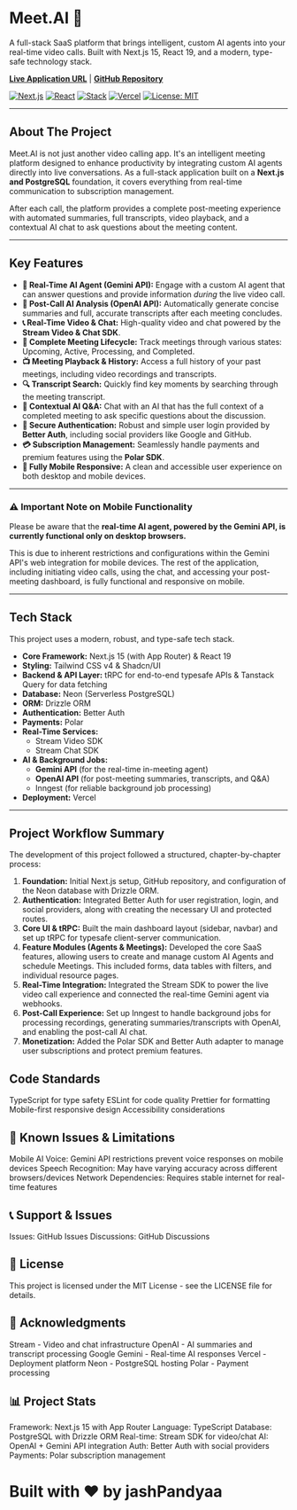 # Meet.AI 🤖

A full-stack SaaS platform that brings intelligent, custom AI agents into your real-time video calls. Built with Next.js 15, React 19, and a modern, type-safe technology stack.

**[Live Application URL](https://meetai-gules.vercel.app/)** | **[GitHub Repository](https://github.com/jashPandyaa/meetai)**

[![Next.js](https://img.shields.io/badge/Next.js-15-black.svg?style=for-the-badge&logo=next.js&logoColor=white)](https://nextjs.org/)
[![React](https://img.shields.io/badge/React-19-blue.svg?style=for-the-badge&logo=react&logoColor=61DAFB)](https://react.dev/)
[![Stack](https://img.shields.io/badge/Stack-Next.js_Full_Stack-blue?style=for-the-badge)](https://nextjs.org/)
[![Vercel](https://img.shields.io/badge/Deployed%20on-Vercel-black.svg?style=for-the-badge&logo=vercel&logoColor=white)](https://vercel.com/)
[![License: MIT](https://img.shields.io/badge/License-MIT-yellow.svg)](LICENSE) 

---

## About The Project

Meet.AI is not just another video calling app. It's an intelligent meeting platform designed to enhance productivity by integrating custom AI agents directly into live conversations. As a full-stack application built on a **Next.js and PostgreSQL** foundation, it covers everything from real-time communication to subscription management.

After each call, the platform provides a complete post-meeting experience with automated summaries, full transcripts, video playback, and a contextual AI chat to ask questions about the meeting content.



---

## Key Features

-   **🤖 Real-Time AI Agent (Gemini API):** Engage with a custom AI agent that can answer questions and provide information *during* the live video call.
-   **📝 Post-Call AI Analysis (OpenAI API):** Automatically generate concise summaries and full, accurate transcripts after each meeting concludes.
-   **📞 Real-Time Video & Chat:** High-quality video and chat powered by the **Stream Video & Chat SDK**.
-   **📂 Complete Meeting Lifecycle:** Track meetings through various states: Upcoming, Active, Processing, and Completed.
-   **📺 Meeting Playback & History:** Access a full history of your past meetings, including video recordings and transcripts.
-   **🔍 Transcript Search:** Quickly find key moments by searching through the meeting transcript.
-   **💬 Contextual AI Q&A:** Chat with an AI that has the full context of a completed meeting to ask specific questions about the discussion.
-   **🔐 Secure Authentication:** Robust and simple user login provided by **Better Auth**, including social providers like Google and GitHub.
-   **💳 Subscription Management:** Seamlessly handle payments and premium features using the **Polar SDK**.
-   **📱 Fully Mobile Responsive:** A clean and accessible user experience on both desktop and mobile devices.

---

### ⚠️ Important Note on Mobile Functionality

Please be aware that the **real-time AI agent, powered by the Gemini API, is currently functional only on desktop browsers.**

This is due to inherent restrictions and configurations within the Gemini API's web integration for mobile devices. The rest of the application, including initiating video calls, using the chat, and accessing your post-meeting dashboard, is fully functional and responsive on mobile.

---

## Tech Stack

This project uses a modern, robust, and type-safe tech stack.

-   **Core Framework:** Next.js 15 (with App Router) & React 19
-   **Styling:** Tailwind CSS v4 & Shadcn/UI
-   **Backend & API Layer:** tRPC for end-to-end typesafe APIs & Tanstack Query for data fetching
-   **Database:** Neon (Serverless PostgreSQL)
-   **ORM:** Drizzle ORM
-   **Authentication:** Better Auth
-   **Payments:** Polar
-   **Real-Time Services:**
    -   Stream Video SDK
    -   Stream Chat SDK
-   **AI & Background Jobs:**
    -   **Gemini API** (for the real-time in-meeting agent)
    -   **OpenAI API** (for post-meeting summaries, transcripts, and Q&A)
    -   Inngest (for reliable background job processing)
-   **Deployment:** Vercel

---
## Project Workflow Summary

The development of this project followed a structured, chapter-by-chapter process:

1.  **Foundation:** Initial Next.js setup, GitHub repository, and configuration of the Neon database with Drizzle ORM.
2.  **Authentication:** Integrated Better Auth for user registration, login, and social providers, along with creating the necessary UI and protected routes.
3.  **Core UI & tRPC:** Built the main dashboard layout (sidebar, navbar) and set up tRPC for typesafe client-server communication.
4.  **Feature Modules (Agents & Meetings):** Developed the core SaaS features, allowing users to create and manage custom AI Agents and schedule Meetings. This included forms, data tables with filters, and individual resource pages.
5.  **Real-Time Integration:** Integrated the Stream SDK to power the live video call experience and connected the real-time Gemini agent via webhooks.
6.  **Post-Call Experience:** Set up Inngest to handle background jobs for processing recordings, generating summaries/transcripts with OpenAI, and enabling the post-call AI chat.
7.  **Monetization:** Added the Polar SDK and Better Auth adapter to manage user subscriptions and protect premium features.

## Code Standards

TypeScript for type safety
ESLint for code quality
Prettier for formatting
Mobile-first responsive design
Accessibility considerations


## 🐛 Known Issues & Limitations

Mobile AI Voice: Gemini API restrictions prevent voice responses on mobile devices
Speech Recognition: May have varying accuracy across different browsers/devices
Network Dependencies: Requires stable internet for real-time features


## 📞 Support & Issues

Issues: GitHub Issues
Discussions: GitHub Discussions


## 📄 License
This project is licensed under the MIT License - see the LICENSE file for details.

## 🙏 Acknowledgments

Stream - Video and chat infrastructure
OpenAI - AI summaries and transcript processing
Google Gemini - Real-time AI responses
Vercel - Deployment platform
Neon - PostgreSQL hosting
Polar - Payment processing


## 📊 Project Stats

Framework: Next.js 15 with App Router
Language: TypeScript
Database: PostgreSQL with Drizzle ORM
Real-time: Stream SDK for video/chat
AI: OpenAI + Gemini API integration
Auth: Better Auth with social providers
Payments: Polar subscription management


# Built with ❤️ by jashPandyaa
